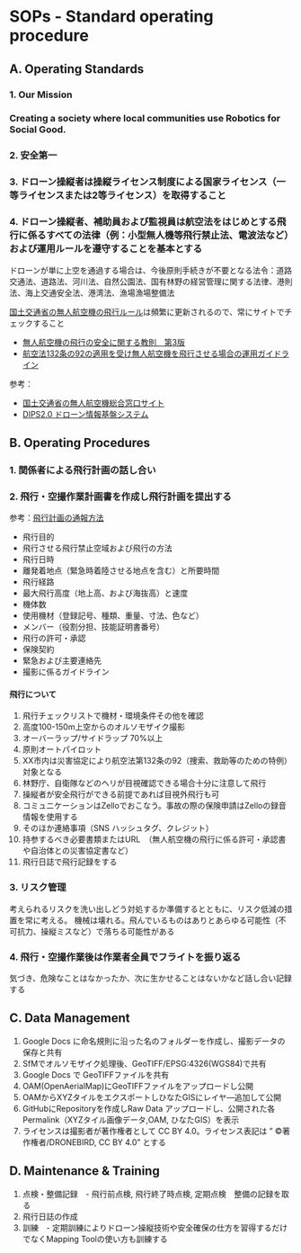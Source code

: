 # SOPs - Standard operating procedure
## A. Operating Standards
### 1. Our Mission
### Creating a society where local communities use Robotics for Social Good.
### 2. 安全第一
### 3. ドローン操縦者は操縦ライセンス制度による国家ライセンス（一等ライセンスまたは2等ライセンス）を取得すること
### 4. ドローン操縦者、補助員および監視員は航空法をはじめとする飛行に係るすべての法律（例：小型無人機等飛行禁止法、電波法など）および運用ルールを遵守することを基本とする
ドローンが単に上空を通過する場合は、今後原則手続きが不要となる法令：道路交通法、道路法、河川法、自然公園法、国有林野の経営管理に関する法律、港則法、海上交通安全法、港湾法、漁場漁場整備法

[国土交通省の無人航空機の飛行ルール](https://www.mlit.go.jp/koku/koku_tk10_000003.html)は頻繁に更新されるので、常にサイトでチェックすること

* [無人航空機の飛行の安全に関する教則　第3版](https://www.mlit.go.jp/common/001602108.pdf)
* [航空法132条の92の適用を受け無人航空機を飛行させる場合の運用ガイドライン](https://www.mlit.go.jp/common/001110204.pdf)
 
 参考：
 * [国土交通省の無人航空機総合窓口サイト](https://www.mlit.go.jp/koku/info/index.html)
 * [DIPS2.0 ドローン情報基盤システム](https://www.ossportal.dips.mlit.go.jp/portal/top/)
 
## B. Operating Procedures
### 1.  関係者による飛行計画の話し合い
### 2.  飛行・空撮作業計画書を作成し飛行計画を提出する
参考：[飛行計画の通報方法](https://www.uafpi.dips.mlit.go.jp/contents/fpl/preview/01.DIPS-Manual_FPR_JP_FlightPlanReporting.pdf)


* 飛行目的
* 飛行させる飛行禁止空域および飛行の方法
* 飛行日時
* 離発着地点（緊急時着陸させる地点を含む）と所要時間
* 飛行経路
* 最大飛行高度（地上高、および海抜高）と速度
* 機体数
* 使用機材（登録記号、種類、重量、寸法、色など）
* メンバー（役割分担、技能証明書番号）
* 飛行の許可・承認
* 保険契約
* 緊急および主要連絡先
* 撮影に係るガイドライン
#### 飛行について
 1. 飛行チェックリストで機材・環境条件その他を確認 
 2. 高度100-150m上空からのオルソモザイク撮影
 3. オーバーラップ/サイドラップ 70%以上
 4. 原則オートパイロット
 5. XX市内は災害協定により航空法第132条の92（捜索、救助等のための特例）対象となる
 6. 林野庁、自衛隊などのヘリが目視確認できる場合十分に注意して飛行
 7. 操縦者が安全飛行ができる前提であれば目視外飛行も可
 8. コミュニケーションはZelloでおこなう。事故の際の保険申請はZelloの録音情報を使用する
 9. そのほか連絡事項（SNS ハッシュタグ、クレジット）
 10. 持参するべき必要書類またはURL　（無人航空機の飛行に係る許可・承認書や自治体との災害協定書など）
 11. 飛行日誌で飛行記録をする
### 3. リスク管理
考えられるリスクを洗い出しどう対処するか準備するとともに、リスク低減の措置を常に考える。
機械は壊れる。飛んでいるものはありとあらゆる可能性（不可抗力、操縦ミスなど）で落ちる可能性がある
### 4.  飛行・空撮作業後は作業者全員でフライトを振り返る
気づき、危険なことはなかったか、次に生かせることはないかなど話し合い記録する
## C. Data Management 
 1. Google Docs に命名規則に沿った名のフォルダーを作成し、撮影データの保存と共有
 3. SfMでオルソモザイク処理後、GeoTIFF/EPSG:4326(WGS84)で共有
 4. Google Docs で GeoTIFFファイルを共有
 5. OAM(OpenAerialMap)にGeoTIFFファイルをアップロードし公開
 6. OAMからXYZタイルをエクスポートしひなたGISにレイヤ―追加して公開
 7. GitHubにRepositoryを作成しRaw Data アップロードし、公開された各Permalink（XYZタイル画像データ,OAM, ひなたGIS）を表示
 8. ライセンスは撮影者が著作権者として CC BY 4.0。ライセンス表記は ” ©著作権者/DRONEBIRD, CC BY 4.0” とする
## D. Maintenance & Training
 1. 点検・整備記録　- 飛行前点検, 飛行終了時点検, 定期点検　整備の記録を取る
 2. 飛行日誌の作成
 3. 訓練　- 定期訓練によりドローン操縦技術や安全確保の仕方を習得するだけでなくMapping Toolの使い方も訓練する
 
　


